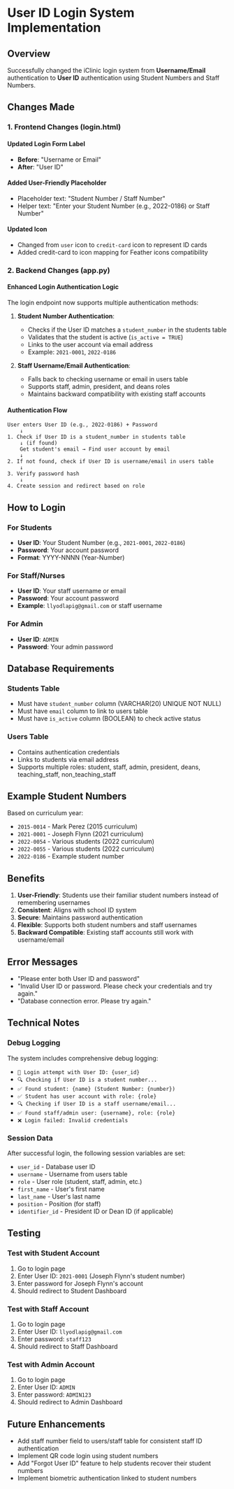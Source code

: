# User ID Login System Implementation

## Overview
Successfully changed the iClinic login system from **Username/Email** authentication to **User ID** authentication using Student Numbers and Staff Numbers.

## Changes Made

### 1. Frontend Changes (login.html)

#### Updated Login Form Label
- **Before**: "Username or Email"
- **After**: "User ID"

#### Added User-Friendly Placeholder
- Placeholder text: "Student Number / Staff Number"
- Helper text: "Enter your Student Number (e.g., 2022-0186) or Staff Number"

#### Updated Icon
- Changed from `user` icon to `credit-card` icon to represent ID cards
- Added credit-card to icon mapping for Feather icons compatibility

### 2. Backend Changes (app.py)

#### Enhanced Login Authentication Logic
The login endpoint now supports multiple authentication methods:

1. **Student Number Authentication**:
   - Checks if the User ID matches a `student_number` in the students table
   - Validates that the student is active (`is_active = TRUE`)
   - Links to the user account via email address
   - Example: `2021-0001`, `2022-0186`

2. **Staff Username/Email Authentication**:
   - Falls back to checking username or email in users table
   - Supports staff, admin, president, and deans roles
   - Maintains backward compatibility with existing staff accounts

#### Authentication Flow
```
User enters User ID (e.g., 2022-0186) + Password
    ↓
1. Check if User ID is a student_number in students table
    ↓ (if found)
    Get student's email → Find user account by email
    ↓
2. If not found, check if User ID is username/email in users table
    ↓
3. Verify password hash
    ↓
4. Create session and redirect based on role
```

## How to Login

### For Students
- **User ID**: Your Student Number (e.g., `2021-0001`, `2022-0186`)
- **Password**: Your account password
- **Format**: YYYY-NNNN (Year-Number)

### For Staff/Nurses
- **User ID**: Your staff username or email
- **Password**: Your account password
- **Example**: `llyodlapig@gmail.com` or staff username

### For Admin
- **User ID**: `ADMIN`
- **Password**: Your admin password

## Database Requirements

### Students Table
- Must have `student_number` column (VARCHAR(20) UNIQUE NOT NULL)
- Must have `email` column to link to users table
- Must have `is_active` column (BOOLEAN) to check active status

### Users Table
- Contains authentication credentials
- Links to students via email address
- Supports multiple roles: student, staff, admin, president, deans, teaching_staff, non_teaching_staff

## Example Student Numbers
Based on curriculum year:
- `2015-0014` - Mark Perez (2015 curriculum)
- `2021-0001` - Joseph Flynn (2021 curriculum)
- `2022-0054` - Various students (2022 curriculum)
- `2022-0055` - Various students (2022 curriculum)
- `2022-0186` - Example student number

## Benefits

1. **User-Friendly**: Students use their familiar student numbers instead of remembering usernames
2. **Consistent**: Aligns with school ID system
3. **Secure**: Maintains password authentication
4. **Flexible**: Supports both student numbers and staff usernames
5. **Backward Compatible**: Existing staff accounts still work with username/email

## Error Messages
- "Please enter both User ID and password"
- "Invalid User ID or password. Please check your credentials and try again."
- "Database connection error. Please try again."

## Technical Notes

### Debug Logging
The system includes comprehensive debug logging:
- `🔐 Login attempt with User ID: {user_id}`
- `🔍 Checking if User ID is a student number...`
- `✅ Found student: {name} (Student Number: {number})`
- `✅ Student has user account with role: {role}`
- `🔍 Checking if User ID is a staff username/email...`
- `✅ Found staff/admin user: {username}, role: {role}`
- `❌ Login failed: Invalid credentials`

### Session Data
After successful login, the following session variables are set:
- `user_id` - Database user ID
- `username` - Username from users table
- `role` - User role (student, staff, admin, etc.)
- `first_name` - User's first name
- `last_name` - User's last name
- `position` - Position (for staff)
- `identifier_id` - President ID or Dean ID (if applicable)

## Testing

### Test with Student Account
1. Go to login page
2. Enter User ID: `2021-0001` (Joseph Flynn's student number)
3. Enter password for Joseph Flynn's account
4. Should redirect to Student Dashboard

### Test with Staff Account
1. Go to login page
2. Enter User ID: `llyodlapig@gmail.com`
3. Enter password: `staff123`
4. Should redirect to Staff Dashboard

### Test with Admin Account
1. Go to login page
2. Enter User ID: `ADMIN`
3. Enter password: `ADMIN123`
4. Should redirect to Admin Dashboard

## Future Enhancements
- Add staff number field to users/staff table for consistent staff ID authentication
- Implement QR code login using student numbers
- Add "Forgot User ID" feature to help students recover their student numbers
- Implement biometric authentication linked to student numbers
